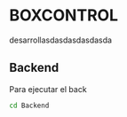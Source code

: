 # BOXCONTROL
desarrollasdasdasdasdasda



## Backend
Para ejecutar el back

```bash
cd Backend

```

